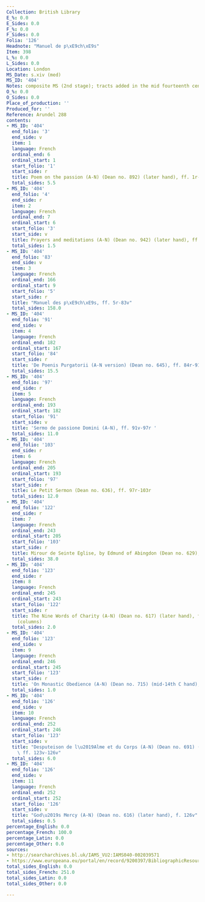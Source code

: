 ```yaml
---
Collection: British Library
E_%: 0.0
E_Sides: 0.0
F_%: 0.0
F_Sides: 0.0
Folia: '126'
Headnote: "Manuel de p\xE9ch\xE9s"
Item: 398
L_%: 0.0
L_Sides: 0.0
Location: London
MS_Date: s.xiv (med)
MS_ID: '404'
Notes: composite MS (2nd stage); tracts added in the mid fourteenth century
O_%: 0.0
O_Sides: 0.0
Place_of_production: ''
Produced_for: ''
Reference: Arundel 288
contents:
- MS_ID: '404'
  end_folio: '3'
  end_side: v
  item: 1
  language: French
  ordinal_end: 6
  ordinal_start: 1
  start_folio: '1'
  start_side: r
  title: Poem on the passion (A-N) (Dean no. 892) (later hand), ff. 1r-3v
  total_sides: 5.5
- MS_ID: '404'
  end_folio: '4'
  end_side: r
  item: 2
  language: French
  ordinal_end: 7
  ordinal_start: 6
  start_folio: '3'
  start_side: v
  title: Prayers and meditations (A-N) (Dean no. 942) (later hand), ff. 3v-4r
  total_sides: 1.5
- MS_ID: '404'
  end_folio: '83'
  end_side: v
  item: 3
  language: French
  ordinal_end: 166
  ordinal_start: 9
  start_folio: '5'
  start_side: r
  title: "Manuel des p\xE9ch\xE9s, ff. 5r-83v"
  total_sides: 158.0
- MS_ID: '404'
  end_folio: '91'
  end_side: v
  item: 4
  language: French
  ordinal_end: 182
  ordinal_start: 167
  start_folio: '84'
  start_side: r
  title: 'De Poenis Purgatorii (A-N version) (Dean no. 645), ff. 84r-91v '
  total_sides: 15.5
- MS_ID: '404'
  end_folio: '97'
  end_side: r
  item: 5
  language: French
  ordinal_end: 193
  ordinal_start: 182
  start_folio: '91'
  start_side: v
  title: 'Sermo de passione Domini (A-N), ff. 91v-97r '
  total_sides: 11.0
- MS_ID: '404'
  end_folio: '103'
  end_side: r
  item: 6
  language: French
  ordinal_end: 205
  ordinal_start: 193
  start_folio: '97'
  start_side: r
  title: Le Petit Sermon (Dean no. 636), ff. 97r-103r
  total_sides: 12.0
- MS_ID: '404'
  end_folio: '122'
  end_side: r
  item: 7
  language: French
  ordinal_end: 243
  ordinal_start: 205
  start_folio: '103'
  start_side: r
  title: Mirour de Seinte Eglise, by Edmund of Abingdon (Dean no. 629), ff. 103r-122r
  total_sides: 38.0
- MS_ID: '404'
  end_folio: '123'
  end_side: r
  item: 8
  language: French
  ordinal_end: 245
  ordinal_start: 243
  start_folio: '122'
  start_side: r
  title: The Nine Words of Charity (A-N) (Dean no. 617) (later hand), ff.122r-123r
    (columns)
  total_sides: 2.0
- MS_ID: '404'
  end_folio: '123'
  end_side: v
  item: 9
  language: French
  ordinal_end: 246
  ordinal_start: 245
  start_folio: '123'
  start_side: r
  title: 'On Monastic Obedience (A-N) (Dean no. 715) (mid-14th C hand), f. 123r-v '
  total_sides: 1.0
- MS_ID: '404'
  end_folio: '126'
  end_side: v
  item: 10
  language: French
  ordinal_end: 252
  ordinal_start: 246
  start_folio: '123'
  start_side: v
  title: "Desputeison de l\u2019Alme et du Corps (A-N) (Dean no. 691) (later hand),\
    \ ff. 123v-126v"
  total_sides: 6.0
- MS_ID: '404'
  end_folio: '126'
  end_side: v
  item: 11
  language: French
  ordinal_end: 252
  ordinal_start: 252
  start_folio: '126'
  start_side: v
  title: "God\u2019s Mercy (A-N) (Dean no. 616) (later hand), f. 126v"
  total_sides: 0.5
percentage_English: 0.0
percentage_French: 100.0
percentage_Latin: 0.0
percentage_Other: 0.0
sources:
- http://searcharchives.bl.uk/IAMS_VU2:IAMS040-002039571
- https://www.europeana.eu/portal/en/record/9200397/BibliographicResource_3000126278746.html
total_sides_English: 0.0
total_sides_French: 251.0
total_sides_Latin: 0.0
total_sides_Other: 0.0

---
```

